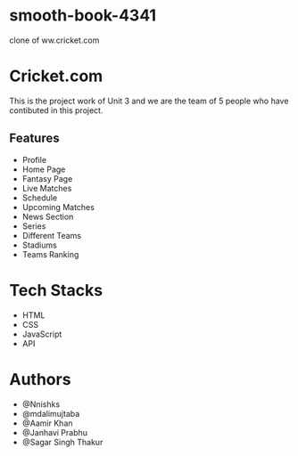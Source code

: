 # smooth-book-4341
clone of ww.cricket.com

# Cricket.com

This is the project work of Unit 3 and we are the team of 5 people who have contibuted in this project.

## Features
- Profile
- Home Page
- Fantasy Page
- Live Matches
- Schedule
- Upcoming Matches
- News Section
- Series
- Different Teams
- Stadiums
- Teams Ranking

# Tech Stacks
- HTML
- CSS
- JavaScript
- API

# Authors

- @Nnishks
- @mdalimujtaba
- @Aamir Khan
- @Janhavi Prabhu
- @Sagar Singh Thakur
